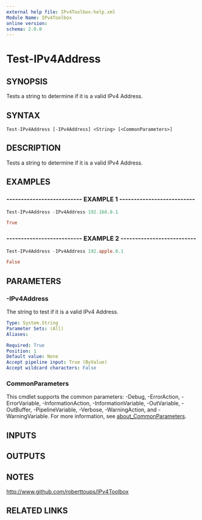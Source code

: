 ```yaml
---
external help file: IPv4Toolbox-help.xml
Module Name: IPv4Toolbox
online version:
schema: 2.0.0
---
```


# Test-IPv4Address

## SYNOPSIS
Tests a string to determine if it is a valid IPv4 Address.

## SYNTAX

```
Test-IPv4Address [-IPv4Address] <String> [<CommonParameters>]
```

## DESCRIPTION
Tests a string to determine if it is a valid IPv4 Address.

## EXAMPLES

### -------------------------- EXAMPLE 1 --------------------------

```powershell
Test-IPv4Address -IPv4Address 192.168.0.1

True
```

### -------------------------- EXAMPLE 2 --------------------------

```powershell
Test-IPv4Address -IPv4Address 192.apple.0.1

False
```

## PARAMETERS

### -IPv4Address
The string to test if it is a valid IPv4 Address.

```yaml
Type: System.String
Parameter Sets: (All)
Aliases:

Required: True
Position: 1
Default value: None
Accept pipeline input: True (ByValue)
Accept wildcard characters: False
```

### CommonParameters
This cmdlet supports the common parameters: -Debug, -ErrorAction, -ErrorVariable, -InformationAction, -InformationVariable, -OutVariable, -OutBuffer, -PipelineVariable, -Verbose, -WarningAction, and -WarningVariable. For more information, see [about_CommonParameters](http://go.microsoft.com/fwlink/?LinkID=113216).

## INPUTS

## OUTPUTS

## NOTES
http://www.github.com/roberttoups/IPv4Toolbox

## RELATED LINKS
